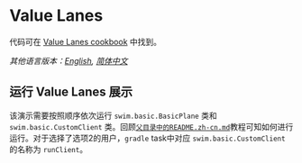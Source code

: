 # Value Lanes

代码可在 [Value Lanes cookbook](https://swim.dev/tutorials/value-lanes/) 中找到。

*其他语言版本：[English](README.md), [简体中文](README.zh-cn.md)*

## 运行 Value Lanes 展示

该演示需要按照顺序依次运行 `swim.basic.BasicPlane` 类和 `swim.basic.CustomClient` 类。回顾[`父目录中的README.zh-cn.md`](../README.zh-cn.md)教程可知如何进行运行。对于选择了选项2的用户，`gradle` task中对应 `swim.basic.CustomClient` 的名称为 `runClient`。